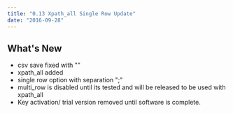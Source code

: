 ```yaml
---
title: "0.13 Xpath_all Single Row Update"
date: "2016-09-28"
---
```


## What's New

- csv save fixed with ""
- xpath_all added
- single row option with separation ";" 
- multi_row is disabled until its tested and will be released to be used with xpath_all
- Key activation/ trial version removed until software is complete.